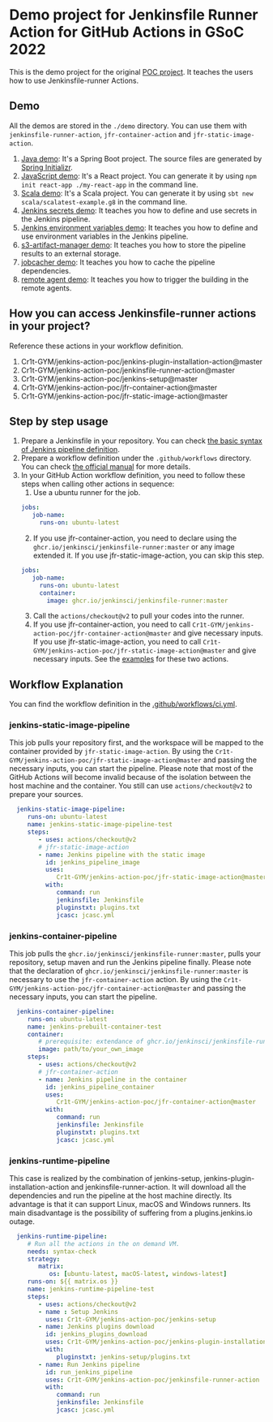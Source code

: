# Demo project for Jenkinsfile Runner Action for GitHub Actions in GSoC 2022

This is the demo project for the original [POC project](https://github.com/Cr1t-GYM/jenkins-action-poc). 
It teaches the users how to use Jenkinsfile-runner Actions.

## Demo
All the demos are stored in the `./demo` directory. You can use them with `jenkinsfile-runner-action`, `jfr-container-action` and `jfr-static-image-action`.
1. [Java demo](./demo/java): It's a Spring Boot project. The source files are generated by [Spring Initializr](https://start.spring.io/).
2. [JavaScript demo](./demo/javascript/my-react-app): It's a React project. You can generate it by using `npm init react-app ./my-react-app` in the command line.
3. [Scala demo](./demo/scala/scalaexample): It's a Scala project. You can generate it by using `sbt new scala/scalatest-example.g8` in the command line.
4. [Jenkins secrets demo](./demo/jenkins-secrets): It teaches you how to define and use secrets in the Jenkins pipeline.
5. [Jenkins environment variables demo](./demo/jenkins-envs): It teaches you how to define and use environment variables in the Jenkins pipeline.
6. [s3-artifact-manager demo](./demo/s3-artifact-manager): It teaches you how to store the pipeline results to an external storage.
7. [jobcacher demo](./demo/jobcacher): It teaches you how to cache the pipeline dependencies.
8. [remote agent demo](./demo/remote-agent): It teaches you how to trigger the building in the remote agents.

## How you can access Jenkinsfile-runner actions in your project?
Reference these actions in your workflow definition.
1. Cr1t-GYM/jenkins-action-poc/jenkins-plugin-installation-action@master
2. Cr1t-GYM/jenkins-action-poc/jenkinsfile-runner-action@master
3. Cr1t-GYM/jenkins-action-poc/jenkins-setup@master
4. Cr1t-GYM/jenkins-action-poc/jfr-container-action@master
5. Cr1t-GYM/jenkins-action-poc/jfr-static-image-action@master

## Step by step usage
1. Prepare a Jenkinsfile in your repository. You can check [the basic syntax of Jenkins pipeline definition](https://www.jenkins.io/doc/book/pipeline/syntax/).
2. Prepare a workflow definition under the `.github/workflows` directory. You can check [the official manual](https://docs.github.com/en/actions) for more details.
3. In your GitHub Action workflow definition, you need to follow these steps when calling other actions in sequence:
    1. Use a ubuntu runner for the job.
   ```Yaml
   jobs:
      job-name:
        runs-on: ubuntu-latest   
   ```
    2. If you use jfr-container-action, you need to declare using the `ghcr.io/jenkinsci/jenkinsfile-runner:master` or any image extended it. If you use jfr-static-image-action, you can skip this step.
   ```Yaml
   jobs:
      job-name:
        runs-on: ubuntu-latest
        container:
          image: ghcr.io/jenkinsci/jenkinsfile-runner:master             
   ```   
    3. Call the `actions/checkout@v2` to pull your codes into the runner.
    4. If you use jfr-container-action, you need to call `Cr1t-GYM/jenkins-action-poc/jfr-container-action@master` and give necessary inputs. If you use jfr-static-image-action, you need to call `Cr1t-GYM/jenkins-action-poc/jfr-static-image-action@master` and give necessary inputs. See the [examples](#workflow-explanation) for these two actions.

## Workflow Explanation
You can find the workflow definition in the [.github/workflows/ci.yml](.github/workflows/ci.yml).
### jenkins-static-image-pipeline
This job pulls your repository first, and the workspace will be mapped to the container provided by 
`jfr-static-image-action`. By using the `Cr1t-GYM/jenkins-action-poc/jfr-static-image-action@master` and
passing the necessary inputs, you can start the pipeline. Please note that most of the GitHub Actions will become
invalid because of the isolation between the host machine and the container. You still can use `actions/checkout@v2`
to prepare your sources.
```yaml
  jenkins-static-image-pipeline:
     runs-on: ubuntu-latest
     name: jenkins-static-image-pipeline-test
     steps:
        - uses: actions/checkout@v2
        # jfr-static-image-action
        - name: Jenkins pipeline with the static image
          id: jenkins_pipeline_image
          uses:
             Cr1t-GYM/jenkins-action-poc/jfr-static-image-action@master
          with:
             command: run
             jenkinsfile: Jenkinsfile
             pluginstxt: plugins.txt
             jcasc: jcasc.yml
```
### jenkins-container-pipeline
This job pulls the `ghcr.io/jenkinsci/jenkinsfile-runner:master`, pulls your repository, setup maven and run the Jenkins pipeline finally.
Please note that the declaration of `ghcr.io/jenkinsci/jenkinsfile-runner:master` is necessary to use the `jfr-container-action` action.
By using the `Cr1t-GYM/jenkins-action-poc/jfr-container-action@master` and
passing the necessary inputs, you can start the pipeline.
```yaml
  jenkins-container-pipeline:
     runs-on: ubuntu-latest
     name: jenkins-prebuilt-container-test
     container:
        # prerequisite: extendance of ghcr.io/jenkinsci/jenkinsfile-runner:master
        image: path/to/your_own_image
     steps:
        - uses: actions/checkout@v2
        # jfr-container-action
        - name: Jenkins pipeline in the container
          id: jenkins_pipeline_container
          uses:
             Cr1t-GYM/jenkins-action-poc/jfr-container-action@master
          with:
             command: run
             jenkinsfile: Jenkinsfile
             pluginstxt: plugins.txt
             jcasc: jcasc.yml
```
### jenkins-runtime-pipeline
This case is realized by the combination of jenkins-setup, jenkins-plugin-installation-action and jenkinsfile-runner-action. 
It will download all the dependencies and run the pipeline at the host machine directly. 
Its advantage is that it can support Linux, macOS and Windows runners. 
Its main disadvantage is the possibility of suffering from a plugins.jenkins.io outage.
```yaml
  jenkins-runtime-pipeline:
     # Run all the actions in the on demand VM.
     needs: syntax-check
     strategy:
        matrix:
           os: [ubuntu-latest, macOS-latest, windows-latest]
     runs-on: ${{ matrix.os }}
     name: jenkins-runtime-pipeline-test
     steps:
        - uses: actions/checkout@v2
        - name : Setup Jenkins
          uses: Cr1t-GYM/jenkins-action-poc/jenkins-setup
        - name: Jenkins plugins download
          id: jenkins_plugins_download
          uses: Cr1t-GYM/jenkins-action-poc/jenkins-plugin-installation-action
          with:
             pluginstxt: jenkins-setup/plugins.txt
        - name: Run Jenkins pipeline
          id: run_jenkins_pipeline
          uses: Cr1t-GYM/jenkins-action-poc/jenkinsfile-runner-action
          with:
             command: run
             jenkinsfile: Jenkinsfile
             jcasc: jcasc.yml
```
